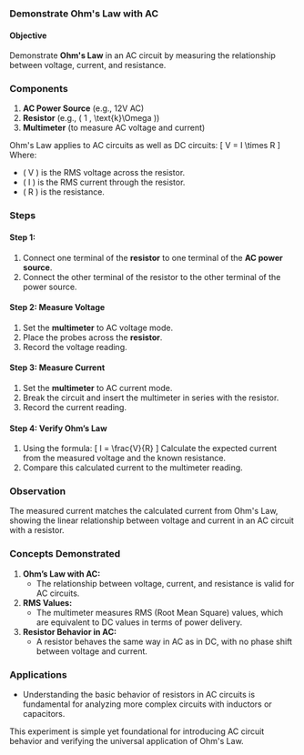 ### **Demonstrate Ohm's Law with AC**

#### **Objective**

Demonstrate **Ohm's Law** in an AC circuit by measuring the relationship between voltage, current, and resistance.

### **Components**

1. **AC Power Source** (e.g., 12V AC)
2. **Resistor** (e.g., \( 1 \, \text{k}\Omega \))
3. **Multimeter** (to measure AC voltage and current)

Ohm's Law applies to AC circuits as well as DC circuits:
\[
V = I \times R
\]
Where:
- \( V \) is the RMS voltage across the resistor.
- \( I \) is the RMS current through the resistor.
- \( R \) is the resistance.

### **Steps**

#### Step 1:

1. Connect one terminal of the **resistor** to one terminal of the **AC power source**.
2. Connect the other terminal of the resistor to the other terminal of the power source.

#### Step 2: Measure Voltage

1. Set the **multimeter** to AC voltage mode.
2. Place the probes across the **resistor**.
3. Record the voltage reading.

#### Step 3: Measure Current

1. Set the **multimeter** to AC current mode.
2. Break the circuit and insert the multimeter in series with the resistor.
3. Record the current reading.

#### Step 4: Verify Ohm’s Law

1. Using the formula:
   \[
   I = \frac{V}{R}
   \]
   Calculate the expected current from the measured voltage and the known resistance.
2. Compare this calculated current to the multimeter reading.

### **Observation**

The measured current matches the calculated current from Ohm's Law, showing the linear relationship between voltage and current in an AC circuit with a resistor.

### **Concepts Demonstrated**

1. **Ohm’s Law with AC:**
   - The relationship between voltage, current, and resistance is valid for AC circuits.
2. **RMS Values:**
   - The multimeter measures RMS (Root Mean Square) values, which are equivalent to DC values in terms of power delivery.
3. **Resistor Behavior in AC:**
   - A resistor behaves the same way in AC as in DC, with no phase shift between voltage and current.

### **Applications**

- Understanding the basic behavior of resistors in AC circuits is fundamental for analyzing more complex circuits with inductors or capacitors.

This experiment is simple yet foundational for introducing AC circuit behavior and verifying the universal application of Ohm's Law.
